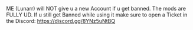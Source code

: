 ME (Lunarr) will NOT give u a new Account if u get banned. The mods are FULLY UD. If u still get Banned while using it make sure to open a Ticket in the Discord: https://discord.gg/8YNz5uNtBQ
